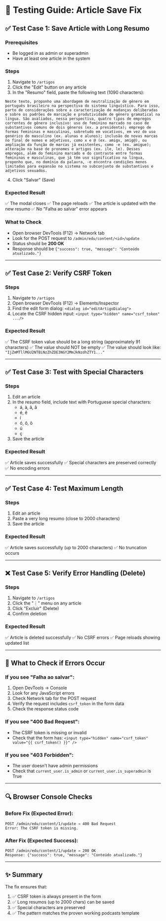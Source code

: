 # 🧪 Testing Guide: Article Save Fix

## ✅ Test Case 1: Save Article with Long Resumo

### Prerequisites
- Be logged in as admin or superadmin
- Have at least one article in the system

### Steps
1. Navigate to `/artigos`
2. Click the "Edit" button on any article
3. In the "Resumo" field, paste the following text (1090 characters):

```
Neste texto, proponho uma abordagem de neutralização de gênero em português brasileiro na perspectiva do sistema linguístico. Para isso, parto de considerações sobre a caracterização de mudanças deliberadas e sobre os padrões de marcação e produtividade de gênero gramatical na língua. São avaliados, nessa perspectiva, quatro tipos de empregos correntes de gênero inclusivo: uso de feminino marcado no caso de substantivos comuns de dois gêneros (ex. a presidenta); emprego de formas femininas e masculinas, sobretudo em vocativos, em vez do uso genérico do masculino (ex. alunas e alunos); inclusão de novas marcas no final de nomes e adjetivos, como x e @ (ex. amigx, amig@), ou ampliação da função de marcas já existentes, como -e (ex. amigue); alteração na base de pronomes e artigos (ex. ile, le). Desses empregos, além do feminino marcado e do contraste entre formas femininas e masculinas, que já têm uso significativo na língua, proponho que, no domínio da palavra, -e encontra condições menos limitadas para expansão no sistema no subconjunto de substantivos e adjetivos sexuados.
```

4. Click "Salvar" (Save)

### Expected Result
✅ The modal closes
✅ The page reloads
✅ The article is updated with the new resumo
✅ No "Falha ao salvar" error appears

### What to Check
- Open browser DevTools (F12) → Network tab
- Look for the POST request to `/admin/edu/content/<id>/update`
- Status should be **200 OK**
- Response should be `{"success": true, "message": "Conteúdo atualizado."}`

---

## ✅ Test Case 2: Verify CSRF Token

### Steps
1. Navigate to `/artigos`
2. Open browser DevTools (F12) → Elements/Inspector
3. Find the edit form dialog: `<dialog id="editArtigoDialog">`
4. Locate the CSRF hidden input: `<input type="hidden" name="csrf_token" .../>`

### Expected Result
✅ The CSRF token value should be a long string (approximately 91 characters)
✅ The value should NOT be empty
✅ The value should look like: `"IjZmMTllMGU2NTBiNzZhZDE3NGY2MmJkNzdhZTY1..."`

---

## ✅ Test Case 3: Test with Special Characters

### Steps
1. Edit an article
2. In the resumo field, include text with Portuguese special characters:
   - á, à, ã, â
   - é, ê
   - í
   - ó, ô, õ
   - ú
   - ç
3. Save the article

### Expected Result
✅ Article saves successfully
✅ Special characters are preserved correctly
✅ No encoding errors

---

## ✅ Test Case 4: Test Maximum Length

### Steps
1. Edit an article
2. Paste a very long resumo (close to 2000 characters)
3. Save the article

### Expected Result
✅ Article saves successfully (up to 2000 characters)
✅ No truncation occurs

---

## ❌ Test Case 5: Verify Error Handling (Delete)

### Steps
1. Navigate to `/artigos`
2. Click the "⋮" menu on any article
3. Click "Excluir" (Delete)
4. Confirm deletion

### Expected Result
✅ Article is deleted successfully
✅ No CSRF errors
✅ Page reloads showing updated list

---

## 🐛 What to Check if Errors Occur

### If you see "Falha ao salvar":
1. Open DevTools → Console
2. Look for any JavaScript errors
3. Check Network tab for the POST request
4. Verify the request includes `csrf_token` in the form data
5. Check the response status code

### If you see "400 Bad Request":
- The CSRF token is missing or invalid
- Check that the form has: `<input type="hidden" name="csrf_token" value="{{ csrf_token() }}" />`

### If you see "403 Forbidden":
- The user doesn't have admin permissions
- Check that `current_user.is_admin` or `current_user.is_superadmin` is True

---

## 🔍 Browser Console Checks

### Before Fix (Expected Error):
```
POST /admin/edu/content/1/update → 400 Bad Request
Error: The CSRF token is missing.
```

### After Fix (Expected Success):
```
POST /admin/edu/content/1/update → 200 OK
Response: {"success": true, "message": "Conteúdo atualizado."}
```

---

## ✨ Summary

The fix ensures that:
1. ✅ CSRF token is always present in the form
2. ✅ Long resumos (up to 2000 chars) can be saved
3. ✅ Special characters are preserved
4. ✅ The pattern matches the proven working podcasts template
